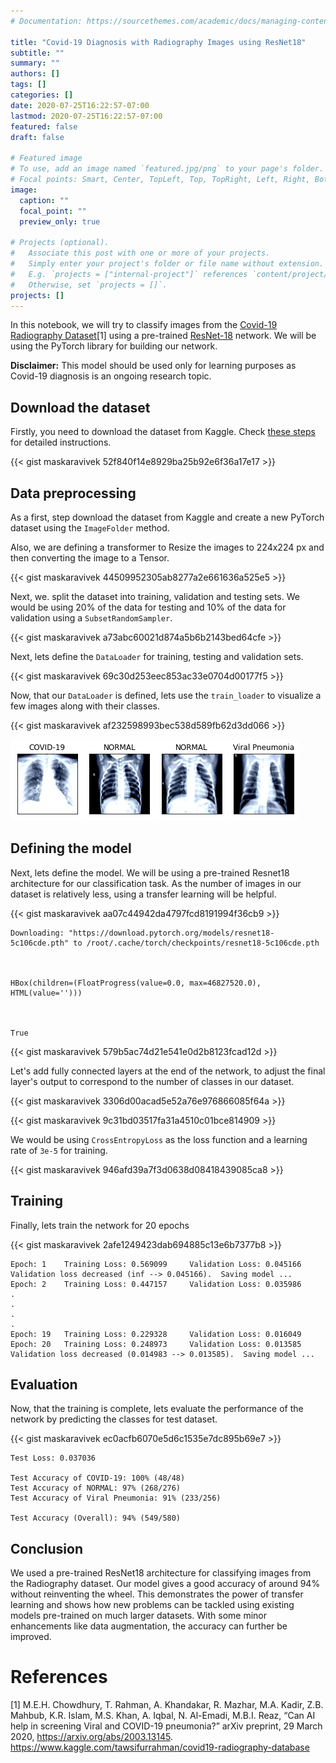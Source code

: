 ```yaml
---
# Documentation: https://sourcethemes.com/academic/docs/managing-content/

title: "Covid-19 Diagnosis with Radiography Images using ResNet18"
subtitle: ""
summary: ""
authors: []
tags: []
categories: []
date: 2020-07-25T16:22:57-07:00
lastmod: 2020-07-25T16:22:57-07:00
featured: false
draft: false

# Featured image
# To use, add an image named `featured.jpg/png` to your page's folder.
# Focal points: Smart, Center, TopLeft, Top, TopRight, Left, Right, BottomLeft, Bottom, BottomRight.
image:
  caption: ""
  focal_point: ""
  preview_only: true

# Projects (optional).
#   Associate this post with one or more of your projects.
#   Simply enter your project's folder or file name without extension.
#   E.g. `projects = ["internal-project"]` references `content/project/deep-learning/index.md`.
#   Otherwise, set `projects = []`.
projects: []
---
```


In this notebook, we will try to classify images from the [Covid-19 Radiography Dataset](https://www.kaggle.com/tawsifurrahman/covid19-radiography-database)[1] using a pre-trained [ResNet-18](https://pytorch.org/hub/pytorch_vision_resnet/) network. We will be using the PyTorch library for building our network. 

**Disclaimer:** This model should be used only for learning purposes as Covid-19 diagnosis is an ongoing research topic.

## Download the dataset

Firstly, you need to download the dataset from Kaggle. Check [these steps](https://www.kaggle.com/general/74235) for detailed instructions. 




{{< gist maskaravivek 52f840f14e8929ba25b92e6f36a17e17 >}}


## Data preprocessing

As a first, step download the dataset from Kaggle and create a new PyTorch dataset using the `ImageFolder` method. 

Also, we are defining a transformer to Resize the images to 224x224 px and then converting the image to a Tensor. 



{{< gist maskaravivek 44509952305ab8277a2e661636a525e5 >}}

Next, we. split the dataset into training, validation and testing sets. We would be using 20% of the data for testing and 10% of the data for validation using a `SubsetRandomSampler`. 



{{< gist maskaravivek a73abc60021d874a5b6b2143bed64cfe >}}

Next, lets define the `DataLoader` for training, testing and validation sets. 



{{< gist maskaravivek 69c30d253eec853ac33e0704d00177f5 >}}

Now, that our `DataLoader` is defined, lets use the `train_loader` to visualize a few images along with their classes. 



{{< gist maskaravivek af232598993bec538d589fb62d3dd066 >}}

![png](./featured.png)


## Defining the model

Next, lets define the model. We will be using a pre-trained Resnet18 architecture for our classification task. As the number of images in our dataset is relatively less, using a transfer learning will be helpful. 



{{< gist maskaravivek aa07c44942da4797fcd8191994f36cb9 >}}

    Downloading: "https://download.pytorch.org/models/resnet18-5c106cde.pth" to /root/.cache/torch/checkpoints/resnet18-5c106cde.pth



    HBox(children=(FloatProgress(value=0.0, max=46827520.0), HTML(value='')))


    
    True




{{< gist maskaravivek 579b5ac74d21e541e0d2b8123fcad12d >}}

Let's add fully connected layers at the end of the network, to adjust the final layer's output to correspond to the number of classes in our dataset. 



{{< gist maskaravivek 3306d00acad5e52a76e976866085f64a >}}



{{< gist maskaravivek 9c31bd03517fa31a4510c01bce814909 >}}

We would be using `CrossEntropyLoss` as the loss function and a learning rate of `3e-5` for training.



{{< gist maskaravivek 946afd39a7f3d0638d08418439085ca8 >}}

## Training

Finally, lets train the network for 20 epochs



{{< gist maskaravivek 2afe1249423dab694885c13e6b7377b8 >}}

    Epoch: 1 	Training Loss: 0.569099 	Validation Loss: 0.045166
    Validation loss decreased (inf --> 0.045166).  Saving model ...
    Epoch: 2 	Training Loss: 0.447157 	Validation Loss: 0.035986
    .
    .
    .
    .
    Epoch: 19 	Training Loss: 0.229328 	Validation Loss: 0.016049
    Epoch: 20 	Training Loss: 0.248973 	Validation Loss: 0.013585
    Validation loss decreased (0.014983 --> 0.013585).  Saving model ...


## Evaluation

Now, that the training is complete, lets evaluate the performance of the network by predicting the classes for test dataset. 



{{< gist maskaravivek ec0acfb6070e5d6c1535e7dc895b69e7 >}}

    Test Loss: 0.037036
    
    Test Accuracy of COVID-19: 100% (48/48)
    Test Accuracy of NORMAL: 97% (268/276)
    Test Accuracy of Viral Pneumonia: 91% (233/256)
    
    Test Accuracy (Overall): 94% (549/580)


## Conclusion

We used a pre-trained ResNet18 architecture for classifying images from the Radiography dataset. Our model gives a good accuracy of around 94% without reinventing the wheel. This demonstrates the power of transfer learning and shows how new problems can be tackled using existing models pre-trained on much larger datasets. With some minor enhancements like data augmentation, the accuracy can further be improved. 

# References

[1] M.E.H. Chowdhury, T. Rahman, A. Khandakar, R. Mazhar, M.A. Kadir, Z.B. Mahbub, K.R. Islam, M.S. Khan, A. Iqbal, N. Al-Emadi, M.B.I. Reaz, “Can AI help in screening Viral and COVID-19 pneumonia?” arXiv preprint, 29 March 2020, https://arxiv.org/abs/2003.13145. https://www.kaggle.com/tawsifurrahman/covid19-radiography-database